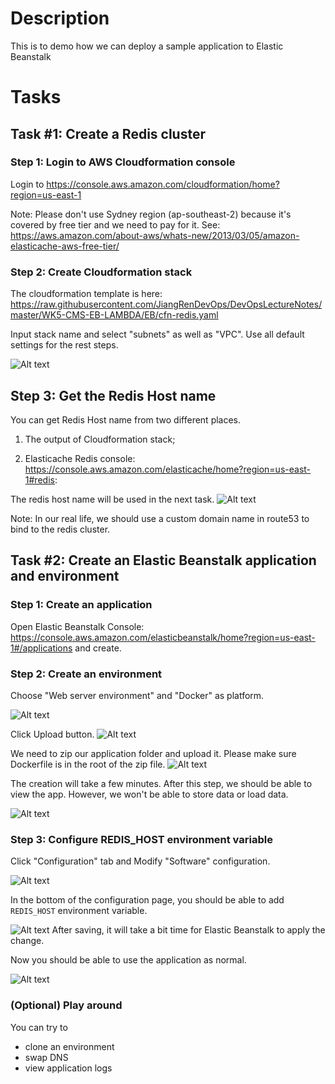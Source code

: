 # Description

This is to demo how we can deploy a sample application to Elastic Beanstalk

# Tasks

## Task #1: Create a Redis cluster

### Step 1: Login to AWS Cloudformation console
Login to https://console.aws.amazon.com/cloudformation/home?region=us-east-1

Note: Please don't use Sydney region (ap-southeast-2) because it's covered by free tier and we need to pay for it. See: https://aws.amazon.com/about-aws/whats-new/2013/03/05/amazon-elasticache-aws-free-tier/

### Step 2: Create Cloudformation stack
The cloudformation template is here:
https://raw.githubusercontent.com/JiangRenDevOps/DevOpsLectureNotes/master/WK5-CMS-EB-LAMBDA/EB/cfn-redis.yaml

Input stack name and select "subnets" as well as "VPC". Use all default settings for the rest steps.

![Alt text](images/EB01.png?raw=true)

## Step 3: Get the Redis Host name
You can get Redis Host name from two different places.

1. The output of Cloudformation stack;

2. Elasticache Redis console: https://console.aws.amazon.com/elasticache/home?region=us-east-1#redis:

The redis host name will be used in the next task.
![Alt text](images/EB08.png?raw=true)

Note: In our real life, we should use a custom domain name in route53 to bind to the redis cluster.

## Task #2: Create an Elastic Beanstalk application and environment

### Step 1: Create an application
Open Elastic Beanstalk Console: https://console.aws.amazon.com/elasticbeanstalk/home?region=us-east-1#/applications and create.

### Step 2: Create an environment
Choose "Web server environment" and "Docker" as platform.

![Alt text](images/EB04.png?raw=true)

Click Upload button.
![Alt text](images/EB03.png?raw=true)

We need to zip our application folder and upload it. Please make sure Dockerfile is in the root of the zip file.
![Alt text](images/EB02.png?raw=true)

The creation will take a few minutes. After this step, we should be able to view the app. However, we won't be able to store data or load data.

![Alt text](images/EB05.png?raw=true)

### Step 3: Configure REDIS_HOST environment variable
Click "Configuration" tab and Modify "Software" configuration. 

![Alt text](images/EB06.png?raw=true)

In the bottom of the configuration page, you should be able to add `REDIS_HOST` environment variable.


![Alt text](images/EB07.png?raw=true)
After saving, it will take a bit time for Elastic Beanstalk to apply the change.

Now you should be able to use the application as normal.


![Alt text](images/EB09.png?raw=true)

### (Optional) Play around

You can try to 
- clone an environment
- swap DNS
- view application logs
